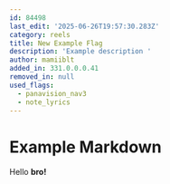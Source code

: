 ```yaml
---
id: 84498
last_edit: '2025-06-26T19:57:30.283Z'
category: reels
title: New Example Flag
description: 'Example description '
author: mamiiblt
added_in: 331.0.0.0.41
removed_in: null
used_flags:
  - panavision_nav3
  - note_lyrics
---
```


# Example Markdown

Hello **bro!**